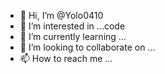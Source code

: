 - 👋 Hi, I’m @Yolo0410
- 👀 I’m interested in ...code
- 🌱 I’m currently learning ...
- 💞️ I’m looking to collaborate on ...
- 📫 How to reach me ...

<!---
Yolo0410/Yolo0410 is a ✨ special ✨ repository because its `README.md` (this file) appears on your GitHub profile.
You can click the Preview link to take a look at your changes.
--->
